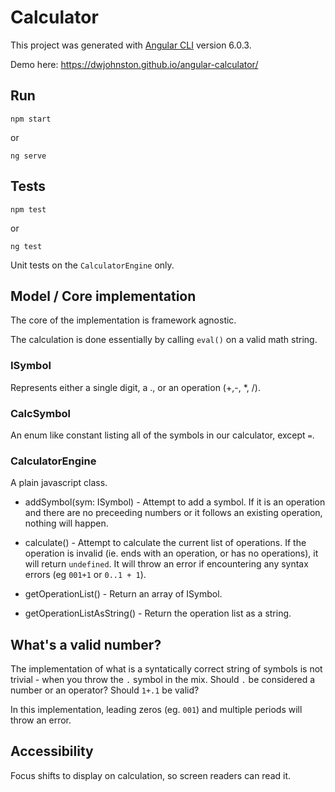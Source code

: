 # Calculator

This project was generated with [Angular CLI](https://github.com/angular/angular-cli) version 6.0.3.

Demo here: https://dwjohnston.github.io/angular-calculator/

## Run

```
npm start
```

or 

```
ng serve
```

## Tests

```
npm test
```

or 

```
ng test
```

Unit tests on the `CalculatorEngine` only. 


## Model / Core implementation

The core of the implementation is framework agnostic. 

The calculation is done essentially by calling `eval()` on a valid math string. 



### ISymbol 

Represents either a single digit, a .,  or an operation (+,-, *, /). 


### CalcSymbol 

An enum like constant listing all of the symbols in our calculator, except `=`. 

### CalculatorEngine

A plain javascript class. 

- addSymbol(sym: ISymbol) - Attempt to add a symbol. If it is an operation and there are no preceeding numbers or it follows an existing operation, nothing will happen. 

- calculate() - Attempt to calculate the current list of operations. If the operation is invalid (ie. ends with an operation, or has no operations), it will return `undefined`. It will throw an error if encountering any syntax errors (eg `001+1` or `0..1 + 1`). 

- getOperationList() - Return an array of ISymbol. 

- getOperationListAsString() - Return the operation list as a string. 

## What's a valid number? 

The implementation of what is a syntatically correct string of symbols is not trivial - when you throw the `.` symbol in the mix. Should `.` be considered a number or an operator? Should `1+.1` be valid? 

In this implementation, leading zeros (eg. `001`) and multiple periods will throw an error. 

## Accessibility

Focus shifts to display on calculation, so screen readers can read it. 


